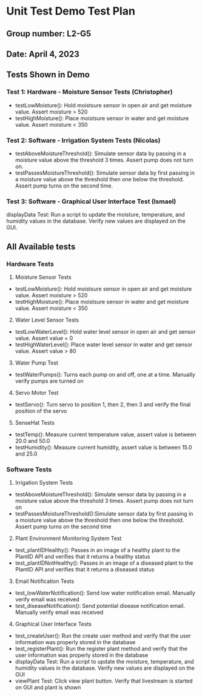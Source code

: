# Unit Test Demo Test Plan
## Group number: L2-G5
## Date: April 4, 2023

## Tests Shown in Demo

### Test 1: Hardware - Moisture Sensor Tests (Christopher)

- testLowMoisture(): Hold moistsure sensor in open air and get moisture value. Assert moisture > 520
- testHighMoisture(): Place moistsure sensor in water and get moisture value. Assert moisture < 350

### Test 2: Software - Irrigation System Tests (Nicolas)

- testAboveMoistureThreshold(): Simulate sensor data by passing in a moisture value above the threshold 3 times. Assert pump does not turn on.
- testPassesMoistureThreshold(): Simulate sensor data by first passing in a moisture value above the threshold then one below the threshold. Assert pump turns on the second time.

### Test 3: Software - Graphical User Interface Test (Ismael)

displayData Test: Run a script to update the moisture, temperature, and humidity values in the database. Verify new values are displayed on the GUI.

## All Available tests

### Hardware Tests

1. Moisture Sensor Tests
  - testLowMoisture(): Hold moistsure sensor in open air and get moisture value. Assert moisture > 520
  - testHighMoisture(): Place moistsure sensor in water and get moisture value. Assert moisture < 350
2. Water Level Sensor Tests
  - testLowWaterLevel(): Hold water level sensor in open air and get sensor value. Assert value = 0
  - testHighWaterLevel(): Place water level sensor in water and get sensor value. Assert value > 80
3. Water Pump Test
  - testWaterPumps(): Turns each pump on and off, one at a time. Manually verify pumps are turned on
4. Servo Motor Test
  - testServo(): Turn servo to position 1, then 2, then 3 and verify the final position of the servo
5. SenseHat Tests
  - testTemp(): Measure current temperature value, assert value is between 20.0 and 50.0
  - testHumidity(): Measure current humidity, assert value is between 15.0 and 25.0

### Software Tests

1. Irrigation System Tests
  - testAboveMoistureThreshold(): Simulate sensor data by passing in a moisture value above the threshold 3 times. Assert pump does not turn on
  - testPassesMoistureThreshold():Simulate sensor data by first passing in a moisture value above the threshold then one below the threshold. Assert pump turns on the second time
2. Plant Environment Monitoring System Test
  - test_plantIDHealthy(): Passes in an image of a healthy plant to the PlantID API and verifies that it returns a healthy status
  - test_plantIDNotHealthy(): Passes in an image of a diseased plant to the PlantID API and verifies that it returns a diseased status
3. Email Notification Tests
  - test_lowWaterNotification(): Send low water notification email. Manually verify email was received
  - test_diseaseNotification(): Send potential disease notification email. Manually verify email was received
4. Graphical User Interface Tests
  - test_createUser(): Run the create user method and verify that the user information was properly stored in the database
  - test_registerPlant(): Run the register plant method and verify that the user information was properly stored in the database
  - displayData Test: Run a script to update the moisture, temperature, and humidity values in the database. Verify new values are displayed on the GUI
  - viewPlant Test: Click view plant button. Verify that livestream is started on GUI and plant is shown
